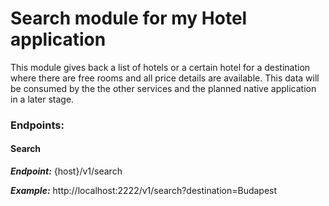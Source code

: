 # Search module for my Hotel application

This module gives back a list of hotels or a certain hotel for a destination where there are free rooms and all price details are available. This data will be consumed by the the other services and the planned native application in a later stage.


### Endpoints:  

#### Search

***Endpoint:*** {host}/v1/search

***Example:*** http://localhost:2222/v1/search?destination=Budapest